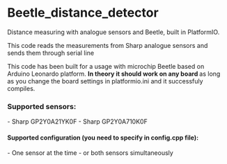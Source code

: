 # Beetle_distance_detector
 Distance measuring with analogue sensors and Beetle, built in PlatformIO.

 This code reads the measurements from Sharp analogue sensors and sends them through serial line

This code has been built for a usage with microchip Beetle based on Arduino Leonardo platform.
<b> In theory it should work on any board </b> as long as you change the board settings in platformio.ini and it successfuly compiles.

<h3>Supported sensors:</h3> 
    - Sharp GP2Y0A21YK0F
    - Sharp GP2Y0A710K0F
<h4>Supported configuration (you need to specify in config.cpp file):</h4>
    - One sensor at the time
    - or both sensors simultaneously

